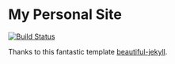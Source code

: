 # My Personal Site

[![Build Status](https://travis-ci.com/guihao-liang/guihao-liang.github.io.svg?branch=master)](https://travis-ci.com/guihao-liang/guihao-liang.github.io)

Thanks to this fantastic template [beautiful-jekyll](https://github.com/daattali/beautiful-jekyll).
